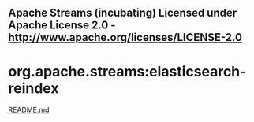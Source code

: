 Apache Streams (incubating)
Licensed under Apache License 2.0 - http://www.apache.org/licenses/LICENSE-2.0
--------------------------------------------------------------------------------

org.apache.streams:elasticsearch-reindex
========================================

[README.md](src/site/markdown/index.md "README")
